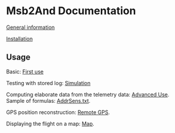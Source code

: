 # Msb2And Documentation

[General information](../README.md)

[Installation](Installation.md)

## Usage

Basic: [First use](FirstUse.md)

Testing with stored log: [Simulation](Simulation.md)

Computing elaborate data from the telemetry data:
[Advanced Use](AdvancedUse.md).  
Sample of formulas: [AddrSens.txt](AddrSens.txt).

GPS position reconstruction: [Remote GPS](RemoteGPS.md).

Displaying the flight on a map: [Map](Map.md).

